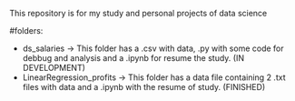 This repository is for my study and personal projects of data science

#folders:
  - ds_salaries -> This folder has a .csv with data, .py with some code for debbug and analysis and a .ipynb for resume the study. (IN DEVELOPMENT)
  - LinearRegression_profits -> This folder has a data file containing 2 .txt files with data and a .ipynb with the resume of study. (FINISHED)
